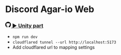 # Discord Agar-io Web
### [<img src="https://raw.githubusercontent.com/FroggerHH/FroggerHH/c1ba494e3fba6810c24e2f01be29c737eda85245/.github/git_logo.png" alt="GitHubLogo" width="18" height="18"/> ▶ Unity part](https://github.com/FroggerHH/DiscordAgario_Unity)

* `npm run dev`
* `cloudflared tunnel --url http://localhost:5173`
* Add cloudflared url to mapping settings 
